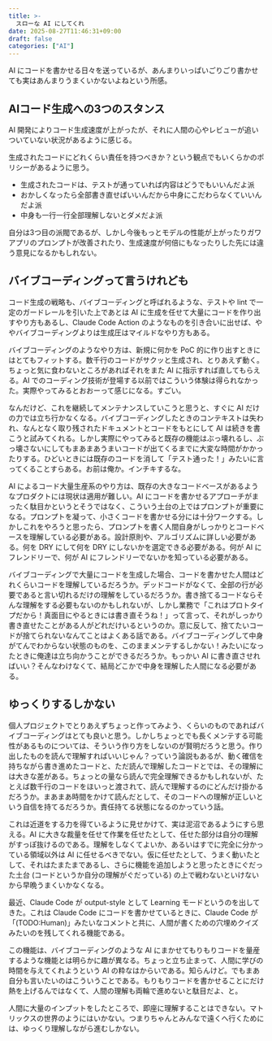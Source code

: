 ```yaml
---
title: >-
  スローな AI にしてくれ
date: 2025-08-27T11:46:31+09:00
draft: false
categories: ["AI"]
---
```


AI にコードを書かせる日々を送っているが、あんまりいっぱいごりごり書かせても実はあんまりうまくいかないよねという所感。

<!--more-->

## AIコード生成への3つのスタンス

AI 開発によりコード生成速度が上がったが、それに人間の心やレビューが追いついていない状況があるように感じる。

生成されたコードにどれくらい責任を持つべきか？という観点でもいくらかのポリシーがあるように思う。

- 生成されたコードは、テストが通っていれば内容はどうでもいいんだよ派
- おかしくなったら全部書き直せばいいんだから中身にこだわらなくていいんだよ派
- 中身も一行一行全部理解しないとダメだよ派

自分は3つ目の派閥であるが、しかし今後もっとモデルの性能が上がったりガワアプリのプロンプトが改善されたり、生成速度が何倍にもなったりした先には違う意見になるかもしれない。

## バイブコーディングって言うけれども

コード生成の戦略も、バイブコーディングと呼ばれるような、テストや lint で一定のガードレールを引いた上であとは AI に生成を任せて大量にコードを作り出すやり方もあるし、Claude Code Action のようなものを引き合いに出せば、ややバイブコーディングよりは生成圧はマイルドなやり方もある。

バイブコーディングのようなやり方は、新規に何かを PoC 的に作り出すときにはとてもフィットする。数千行のコードがサクッと生成され、とりあえず動く。ちょっと気に食わないところがあればそれをまた AI に指示すれば直してもらえる。AI でのコーディング技術が登場する以前ではこういう体験は得られなかった。実際やってみるとおおーって感じになる。すごい。

なんだけど、これを継続してメンテナンスしていこうと思うと、すぐに AI だけの力では立ち行かなくなる。バイブコーディングしたときのコンテキストは失われ、なんとなく取り残されたドキュメントとコードをもとにして AI は続きを書こうと試みてくれる。しかし実際にやってみると既存の機能はぶっ壊れるし、ぶっ壊さないにしてもまあまあうまいコードが出てくるまでに大変な時間がかかったりする。ひどいときには既存のコードを消して「テスト通った！」みたいに言ってくることすらある。お前は俺か。インチキするな。

AI によるコード大量生産系のやり方は、既存の大きなコードベースがあるようなプロダクトには現状は適用が難しい。AI にコードを書かせるアプローチがまったく駄目かというとそうではなく、こういう土台の上ではプロンプトが重要になる。プロンプトを凝って、小さくコードを書かせる分には十分ワークする。しかしこれをやろうと思ったら、プロンプトを書く人間自身がしっかりとコードベースを理解している必要がある。設計原則や、アルゴリズムに詳しい必要がある。何を DRY にして何を DRY にしないかを選定できる必要がある。何が AI にフレンドリーで、何が AI にフレンドリーでないかを知っている必要がある。

バイブコーディングで大量にコードを生成した場合、コードを書かせた人間はどれくらいコードを理解しているだろうか。デッドコードがなくて、全部の行が必要であると言い切れるだけの理解をしているだろうか。書き捨てるコードならそんな理解をする必要もないのかもしれないが、しかし業務で「これはプロトタイプだから！真面目にやるときには書き直そうね！」って言って、それがしっかり書き直せたことがある人がどれだけいるというのか。意に反して、捨てたいコードが捨てられないなんてことはよくある話である。バイブコーディングして中身がてんでわからない状態のものを、このままメンテするしかない！みたいになったときに俺達は立ち向かうことができるだろうか。もっかい AI に書き直させればいい？そんなわけなくて、結局どこかで中身を理解した人間になる必要がある。

## ゆっくりするしかない

個人プロジェクトでとりあえずちょっと作ってみよう、くらいのものであればバイブコーディングはとても良いと思う。しかしちょっとでも長くメンテする可能性があるものについては、そういう作り方をしないのが賢明だろうと思う。作り出したものを読んで理解すればいいじゃん？っていう論説もあるが、動く確信を持ちながら書き進めたコードと、ただ読んで理解したコードとでは、その理解には大きな差がある。ちょっとの量なら読んで完全理解できるかもしれないが、たとえば数千行のコードをほいっと渡されて、読んで理解するのにどんだけ掛かるだろうか。まあまあ時間をかけて読んだとして、そのコードへの理解が正しいという自信を持てるだろうか。責任持てる状態になるのかっていう話。

これは近道をする力を得ているように見せかけて、実は泥沼であるようにすら思える。AI に大きな裁量を任せて作業を任せたとして、任せた部分は自分の理解がすっぽ抜けるのである。理解をしなくてよいか、あるいはすでに完全に分かっている領域以外は AI に任せるべきでない。仮に任せたとして、うまく動いたとして、それはたまたまであるし、さらに機能を追加しようと思ったときにぐだった土台 (コードというか自分の理解がぐだっている) の上で戦わないといけないから早晩うまくいかなくなる。

最近、Claude Code が output-style として Learning モードというのを出してきた。これは Claude Code にコードを書かせているときに、Claude Code が「(TODO:Human)」みたいなコメントと共に、人間が書くための穴埋めクイズみたいのを残してくれる機能である。

この機能は、バイブコーディングのような AI にまかせてもりもりコードを量産するような機能とは明らかに趣が異なる。ちょっと立ち止まって、人間に学びの時間を与えてくれようという AI の粋なはからいである。知らんけど。でもまあ自分も言いたいのはこういうことである。もりもりコードを書かせることにだけ熱を上げるんではなくて、人間の理解も両輪で進めないと駄目だよ、と。

人間に大量のインプットをしたところで、即座に理解することはできない。マトリックスの世界のようにはいかない。つまりちゃんとみんなで遠くへ行くためには、ゆっくり理解しながら進むしかない。
